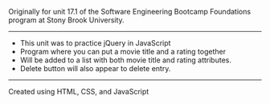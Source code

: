 Originally for unit 17.1 of the Software Engineering Bootcamp Foundations program at Stony Brook University.
________________________________________
- This unit was to practice jQuery in JavaScript
- Program where you can put a movie title and a rating together
- Will be added to a list with both movie title and rating attributes.
- Delete button will also appear to delete entry.

________________________________________
Created using HTML, CSS, and JavaScript